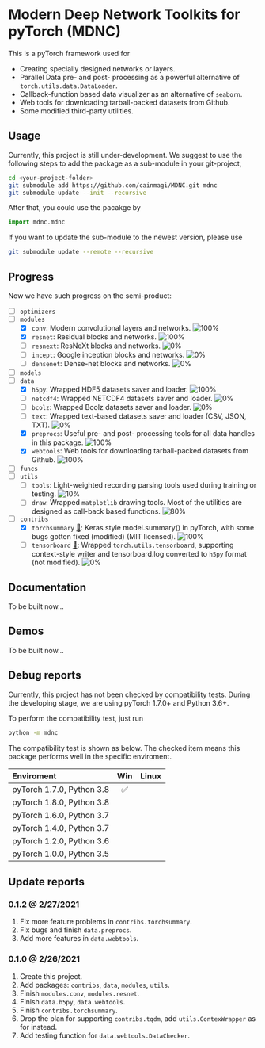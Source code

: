 # Modern Deep Network Toolkits for pyTorch (MDNC)

This is a pyTorch framework used for

* Creating specially designed networks or layers.
* Parallel Data pre- and post- processing as a powerful alternative of `torch.utils.data.DataLoader`.
* Callback-function based data visualizer as an alternative of `seaborn`.
* Web tools for downloading tarball-packed datasets from Github.
* Some modified third-party utilities.

## Usage

Currently, this project is still under-development. We suggest to use the following steps to add the package as a sub-module in your git-project,

```bash
cd <your-project-folder>
git submodule add https://github.com/cainmagi/MDNC.git mdnc
git submodule update --init --recursive
```

After that, you could use the pacakge by

```python
import mdnc.mdnc
```

If you want to update the sub-module to the newest version, please use

```bash
git submodule update --remote --recursive
```

## Progress

Now we have such progress on the semi-product:

* [ ] `optimizers`
* [ ] `modules`
  * [x] `conv`: Modern convolutional layers and networks. ![100%](https://progress-bar.dev/100)
  * [x] `resnet`: Residual blocks and networks. ![100%](https://progress-bar.dev/100)
  * [ ] `resnext`: ResNeXt blocks and networks. ![0%](https://progress-bar.dev/0)
  * [ ] `incept`: Google inception blocks and networks. ![0%](https://progress-bar.dev/0)
  * [ ] `densenet`: Dense-net blocks and networks. ![0%](https://progress-bar.dev/0)
* [ ] `models`
* [ ] `data`
  * [x] `h5py`: Wrapped HDF5 datasets saver and loader. ![100%](https://progress-bar.dev/100)
  * [ ] `netcdf4`: Wrapped NETCDF4 datasets saver and loader. ![0%](https://progress-bar.dev/0)
  * [ ] `bcolz`: Wrapped Bcolz datasets saver and loader. ![0%](https://progress-bar.dev/0)
  * [ ] `text`: Wrapped text-based datasets saver and loader (CSV, JSON, TXT). ![0%](https://progress-bar.dev/0)
  * [x] `preprocs`: Useful pre- and post- processing tools for all data handles in this package. ![100%](https://progress-bar.dev/100)
  * [x] `webtools`: Web tools for downloading tarball-packed datasets from Github. ![100%](https://progress-bar.dev/100)
* [ ] `funcs`
* [ ] `utils`
  * [ ] `tools`: Light-weighted recording parsing tools used during training or testing. ![10%](https://progress-bar.dev/10)
  * [ ] `draw`: Wrapped `matplotlib` drawing tools. Most of the utilities are designed as call-back based functions. ![80%](https://progress-bar.dev/80)
* [ ] `contribs`
  * [x] `torchsummary` [:link:](https://github.com/sksq96/pyTorch-summary): Keras style model.summary() in pyTorch, with some bugs gotten fixed (modified) (MIT licensed). ![100%](https://progress-bar.dev/100)
  * [ ] `tensorboard` [:link:](https://pyTorch.org/docs/stable/tensorboard.html): Wrapped `torch.utils.tensorboard`, supporting context-style writer and tensorboard.log converted to `h5py` format (not modified). ![0%](https://progress-bar.dev/0)

## Documentation

To be built now...

## Demos

To be built now...

## Debug reports

Currently, this project has not been checked by compatibility tests. During the developing stage, we are using pyTorch 1.7.0+ and Python 3.6+.

To perform the compatibility test, just run

```bash
python -m mdnc
```

The compatibility test is shown as below. The checked item means this package performs well in the specific enviroment.

| Enviroment | Win | Linux |
| :---- | :----: | :----: |
| pyTorch 1.7.0, Python 3.8 | :white_check_mark: | |
| pyTorch 1.8.0, Python 3.8 | | |
| pyTorch 1.6.0, Python 3.7 | | |
| pyTorch 1.4.0, Python 3.7 | | |
| pyTorch 1.2.0, Python 3.6 | | |
| pyTorch 1.0.0, Python 3.5 | | |

## Update reports

### 0.1.2 @ 2/27/2021

1. Fix more feature problems in `contribs.torchsummary`.
2. Fix bugs and finish `data.preprocs`.
3. Add more features in `data.webtools`.

### 0.1.0 @ 2/26/2021

1. Create this project.
2. Add packages: `contribs`, `data`, `modules`, `utils`.
3. Finish `modules.conv`, `modules.resnet`.
4. Finish `data.h5py`, `data.webtools`.
5. Finish `contribs.torchsummary`.
6. Drop the plan for supporting `contribs.tqdm`, add `utils.ContexWrapper` as for instead.
7. Add testing function for `data.webtools.DataChecker`.
